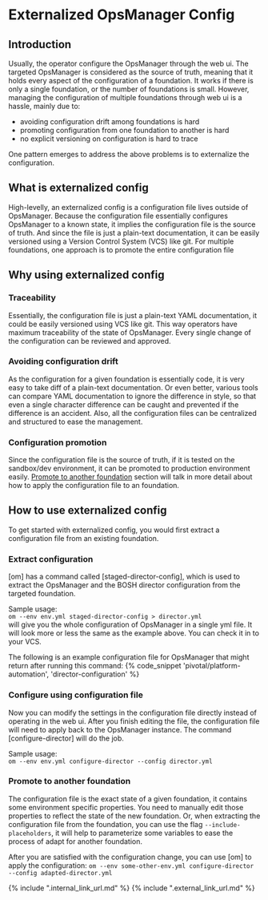 # Externalized OpsManager Config


## Introduction
Usually, the operator configure the OpsManager through the web ui. 
The targeted OpsManager is considered as the source of truth, meaning
that it holds every aspect of the configuration of a foundation. It works
if there is only a single foundation, or the number of foundations is
small. However, managing the configuration of multiple foundations 
through web ui is a hassle, mainly due to:
* avoiding configuration drift among foundations is hard
* promoting configuration from one foundation to another is hard
* no explicit versioning on configuration is hard to trace

One pattern emerges to address the above problems is to externalize the
configuration.

## What is externalized config
High-levelly, an externalized config is a configuration file lives
outside of OpsManager. Because the configuration file essentially 
configures OpsManager to a known state, it implies the configuration
file is the source of truth. And since the file is just a plain-text
documentation, it can be easily versioned using a Version Control System (VCS) like git. For
multiple foundations, one approach is to promote the entire configuration
file 

## Why using externalized config
### Traceability
Essentially, the configuration file is just a plain-text YAML documentation,
it could be easily versioned using VCS like git. This way operators have
maximum traceability of the state of OpsManager. Every single change of
the configuration can be reviewed and approved.

### Avoiding configuration drift
As the configuration for a given foundation is essentially code, it is
very easy to take diff of a plain-text documentation. Or even better,
various tools can compare YAML documentation to ignore the difference
in style, so that even a single character difference can be caught and
prevented if the difference is an accident. Also, all the configuration
files can be centralized and structured to ease the management.

### Configuration promotion
Since the configuration file is the source of truth, if it is tested on
the sandbox/dev environment, it can be promoted to production environment
easily. [Promote to another foundation](#promote-to-another-foundation) section will talk in more detail about how to apply the
configuration file to an foundation.

## How to use externalized config
To get started with externalized config, you would first extract a configuration
file from an existing foundation.

### Extract configuration
[om] has a command called [staged-director-config], which is used to extract
the OpsManager and the BOSH director configuration from the targeted foundation.

Sample usage:  
`om --env env.yml staged-director-config > director.yml`  
will give you the whole configuration of OpsManager in a single yml file.
It will look more or less the same as the example above. You can check it
in to your VCS.

The following is an example configuration file for OpsManager that might return
after running this command:
{% code_snippet 'pivotal/platform-automation', 'director-configuration' %}

### Configure using configuration file
Now you can modify the settings in the configuration file directly instead of
operating in the web ui. After you finish editing the file, the configuration
file will need to apply back to the OpsManager instance. The command 
[configure-director] will do the job.

Sample usage:  
`om --env env.yml configure-director --config director.yml`  


### Promote to another foundation
The configuration file is the exact state of a given foundation, it contains
some environment specific properties. You need to manually edit those 
properties to reflect the state of the new foundation. Or, when extracting
the configuration file from the foundation, you can use the flag 
`--include-placeholders`, it will help to parameterize some variables to
ease the process of adapt for another foundation.

After you are satisfied with the configuration change, you can use [om]
to apply the configuration: `om --env some-other-env.yml configure-director --config adapted-director.yml`






{% include ".internal_link_url.md" %}
{% include ".external_link_url.md" %} 